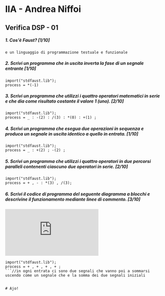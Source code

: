 # IIA - Andrea Niffoi

## Verifica DSP - 01

##### 1. Cos'è Faust? [1/10]

```
e un linguaggio di programmazione testuale e funzionale
```

##### 2. Scrivi un programma che in uscita inverta la fase di un segnale entrante [1/10]

```
import("stdfaust.lib");
process = *(-1)
 ```

##### 3. Scrivi un programma che utilizzi i quattro operatori matematici in serie e che dia come risultato costante il valore 1 (_uno_). [2/10]

```
import("stdfaust.lib");
process = _ : -(2) : /(3) : *(0) : +(1) ;
```

##### 4. Scrivi un programma che esegua due operazioni in sequenza e produca un segnale in uscita identico a quello in entrata. [1/10]

```
import("stdfaust.lib");
process = _ : +(2) ; -(2) ;
```

##### 5. Scrivi un programma che utilizzi i quattro operatori in due percorsi paralleli contenenti ciascuno due operatori in serie. [2/10]

```
import("stdfaust.lib");
process = + , - : *(3) , /(3);
```

##### 6. Scrivi il codice di programma del seguente diagramma a blocchi e descrivine il funzionamento mediante linee di commento. [3/10]

![quattro somme parallele](https://github.com/LSSN/2019-11-21-2A-DSP/blob/master/process.pdf)

```
import("stdfaust.lib");
process = + , + , + , + ;
```//in ogni entrata ci sono due segnali che vanno poi a sommarsi uscendo come un segnale che e la somma dei due segnali iniziali


# Ajo!
